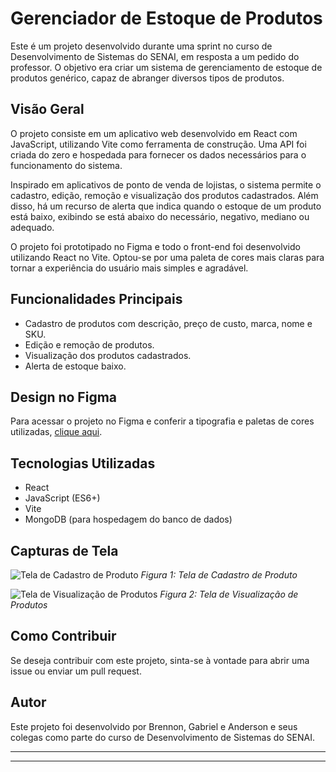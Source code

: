 # Gerenciador de Estoque de Produtos

Este é um projeto desenvolvido durante uma sprint no curso de Desenvolvimento de Sistemas do SENAI, em resposta a um pedido do professor. O objetivo era criar um sistema de gerenciamento de estoque de produtos genérico, capaz de abranger diversos tipos de produtos.

## Visão Geral

O projeto consiste em um aplicativo web desenvolvido em React com JavaScript, utilizando Vite como ferramenta de construção. Uma API foi criada do zero e hospedada para fornecer os dados necessários para o funcionamento do sistema.

Inspirado em aplicativos de ponto de venda de lojistas, o sistema permite o cadastro, edição, remoção e visualização dos produtos cadastrados. Além disso, há um recurso de alerta que indica quando o estoque de um produto está baixo, exibindo se está abaixo do necessário, negativo, mediano ou adequado.

O projeto foi prototipado no Figma e todo o front-end foi desenvolvido utilizando React no Vite. Optou-se por uma paleta de cores mais claras para tornar a experiência do usuário mais simples e agradável.

## Funcionalidades Principais

- Cadastro de produtos com descrição, preço de custo, marca, nome e SKU.
- Edição e remoção de produtos.
- Visualização dos produtos cadastrados.
- Alerta de estoque baixo.

## Design no Figma

Para acessar o projeto no Figma e conferir a tipografia e paletas de cores utilizadas, [clique aqui](https://www.figma.com/file/m4d3UCMj9tanzaDx6I9k72/Sistema-de-gerenciamento-de-estoque?type=design&node-id=0%3A1&mode=design&t=Td2BPv7sRs0QDZRp-1).

## Tecnologias Utilizadas

- React
- JavaScript (ES6+)
- Vite
- MongoDB (para hospedagem do banco de dados)

## Capturas de Tela

![Tela de Cadastro de Produto](screenshots/cadastro-produto.png)
*Figura 1: Tela de Cadastro de Produto*

![Tela de Visualização de Produtos](screenshots/visualizacao-produtos.png)
*Figura 2: Tela de Visualização de Produtos*

## Como Contribuir

Se deseja contribuir com este projeto, sinta-se à vontade para abrir uma issue ou enviar um pull request.

## Autor

Este projeto foi desenvolvido por Brennon, Gabriel e Anderson e seus colegas como parte do curso de Desenvolvimento de Sistemas do SENAI.

---
****
